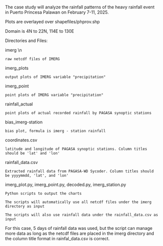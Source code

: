 The case study will analyze the rainfall patterns of the heavy rainfall event in Puerto Princesa Palawan on February 7-11, 2025.

Plots are overlayed over shapefiles/phprov.shp

Domain is 4N to 22N, 114E to 130E

Directories and Files:

imerg \n

    raw netcdf files of IMERG
    
imerg_plots

    output plots of IMERG variable "precipitation"
    
imerg_point

    point plots of IMERG variable "precipitation" 
    
rainfall_actual

    point plots of actual recorded rainfall by PAGASA synoptic stations
    
bias_imerg-station

    bias plot, formula is imerg - station rainfall
    
coordinates.csv

    latitude and longitude of PAGASA synoptic stations. Column titles should be 'lat' and 'lon'
    
rainfall_data.csv

    Extracted rainfall data from PAGASA-WD Sycoder. Column titles should be yyyymmdd, 'lat', and 'lon'
    
imerg_plot.py, imerg_point.py, decoded.py, imerg_station.py

    Python scripts to output the charts
    
    The scripts will automatically use all netcdf files under the imerg directory as input
    
    The scripts will also use rainfall data under the rainfall_data.csv as input

For this case, 5 days of rainfall data was used, but the script can manage more data as long as the netcdf files are placed in the imerg directory and the column title format in rainfal_data.csv is correct.
